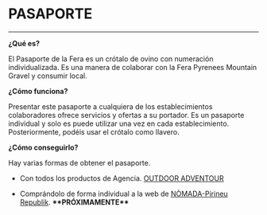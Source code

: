 # PASAPORTE

---

**¿Qué es?**

El Pasaporte de la Fera es un crótalo de ovino con numeración individualizada.
Es una manera de colaborar con la Fera Pyrenees Mountain Gravel y consumir local.

**¿Cómo funciona?**

Presentar este pasaporte a cualquiera de los establecimientos colaboradores ofrece servicios y ofertas a su portador.
Es un pasaporte individual y solo es puede utilizar una vez en cada establecimiento.
Posteriormente, podéis usar el crótalo como llavero.

**¿Cómo conseguirlo?**

Hay varias formas de obtener el pasaporte.

- Con todos los productos de Agencia. [OUTDOOR ADVENTOUR](https://ca.outdooradventour.com/tours/fera-pyrenees-mountain-gravel)

- Comprándolo de forma individual a la web de [NÒMADA-Pirineu Republik](https://www.nomadapirineu.com/fera/). **\*\*PRÓXIMAMENTE\*\***
